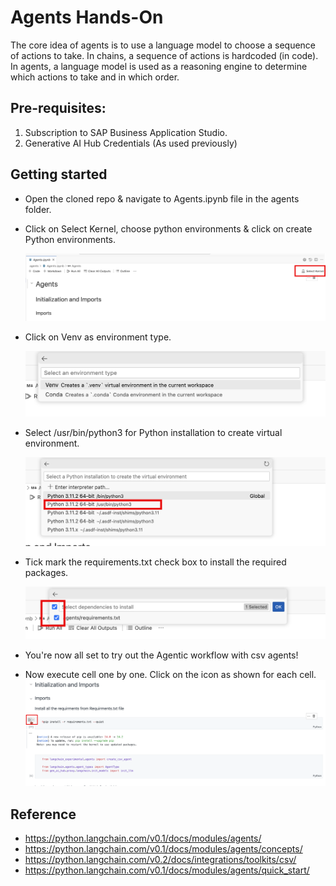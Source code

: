 # Agents Hands-On
The core idea of agents is to use a language model to choose a sequence of actions to take. In chains, a sequence of actions is hardcoded (in code). In agents, a language model is used as a reasoning engine to determine which actions to take and in which order.

## Pre-requisites:

1. Subscription to SAP Business Application Studio.
2. Generative AI Hub Credentials (As used previously)

## Getting started

- Open the cloned repo & navigate to Agents.ipynb file in the agents folder.
- Click on Select Kernel, choose python environments & click on create Python environments.

    ![clone](images/kernel.png)

- Click on Venv as environment type.

    ![clone](images/venv.png)

- Select /usr/bin/python3 for Python installation to create virtual environment.

    ![clone](images/python3.png)

- Tick mark the requirements.txt check box to install the required packages.

    ![clone](images/requirements.png)

- You're now all set to try out the Agentic workflow with csv agents!
- Now execute cell one by one. Click on the icon as shown for each cell.
    ![execute_cell](images/execute_cell.png)


## Reference

- https://python.langchain.com/v0.1/docs/modules/agents/
- https://python.langchain.com/v0.1/docs/modules/agents/concepts/
- https://python.langchain.com/v0.2/docs/integrations/toolkits/csv/
- https://python.langchain.com/v0.1/docs/modules/agents/quick_start/
